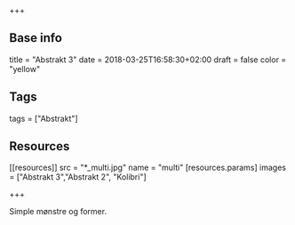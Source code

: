 +++

## Base info
title = "Abstrakt 3"
date = 2018-03-25T16:58:30+02:00
draft = false
color = "yellow"

## Tags
tags = ["Abstrakt"]

## Resources
[[resources]]
  src = "*_multi.jpg"
  name = "multi"
 [resources.params]
    images = ["Abstrakt 3","Abstrakt 2", "Kolibri"]

+++

Simple mønstre og former.